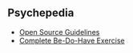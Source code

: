## Psychepedia

*   [Open Source Guidelines](open_source_guidelines.md)
*   [Complete Be-Do-Have Exercise](be_do_have_exercise.md)
